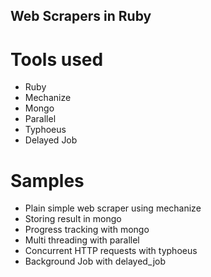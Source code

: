 Web Scrapers in Ruby
---------

Tools used
======
* Ruby
* Mechanize
* Mongo
* Parallel
* Typhoeus
* Delayed Job

Samples
======
* Plain simple web scraper using mechanize
* Storing result in mongo
* Progress tracking with mongo
* Multi threading with parallel
* Concurrent HTTP requests with typhoeus
* Background Job with delayed_job
